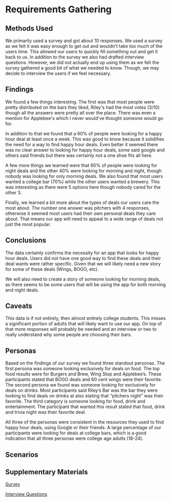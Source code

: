 # Requirements Gathering

## Methods Used

We primarily used a survey and got about 10 responses. We used a survey as we felt it was easy enough to get out and wouldn't take too much of the users time. This allowed our users to quickly fill something out and get it back to us. In addition to the survey we also had drafted interview questions. However, we did not actually end up using them as we felt the survey gathered a good bit of what we needed to know. Though, we may decide to interview the users if we feel necessary.

## Findings

We found a few things interesting. The first was that most people were pretty distributed on the bars they liked, Riley's had the most votes (3/10) though all the answers were pretty all over the place. There was even a mention for Applebee's which I never would've thought someone would go for.

In addition to that we found that a 60% of people were looking for a happy hour deal at least once a week. This was good to know because it solidifies the need for a way to find happy hour deals. Even better it seemed there was no clear answer to looking for happy hour deals, some said google and others said friends but there was certainly not a one shoe fits all here.

A few more things we learned were that 60% of people were looking for night deals and the other 40% were looking for morning and night, though nobody was looking for only morning deals. We also found that most users wanted a college bar (70%) while the other users wanted a brewery. This was interesting as there were 5 options here though nobody cared for the other 3.

Finally, we learned a bit more about the types of deals our users care the most about. The number one answer was pitchers with 4 responses, otherwise it seemed most users had their own personal deals they care about. That means our app will need to appeal to a wide range of deals not just the most popular.

## Conclusions

The data certainly confirms the necessity for an app that looks for happy hour deals. Users did not have one good way to find these deals and their deal wants were rather specific. Given that we will likely need a new story for some of these deals (Wings, BOGO, etc).

We will also need to create a story of someone looking for morning deals, as there seems to be some users that will be using the app for both morning and night deals.

## Caveats

This data is if not entirely, then almost entirely college students. This misses a significant portion of adults that will likely want to use our app. On top of that more responses will probably be needed and an interview or two to really understand why some people are choosing their bars. 

## Personas

Based on the findings of our survey we found three standout personas. The first persona was someone looking exclusively for deals on food. The top food results were for Burgers and Brew, Wing Stop and Applebee’s. These participants stated that BOGO deals and 60 cent wings were their favorite. The second persona we found was someone looking for exclusively for deals on drinks. Most participants said Riley’s Bar was the bar they were looking to find deals on drinks at also stating that “pitchers night” was their favorite. The third category is someone looking for food, drink and entertainment. The participant that wanted this result stated that food, drink and trivia night was their favorite deal. 

All three of the personas were consistent in the resources they used to find happy hour deals, using Google or their friends. A large percentage of our participants were looking for deals at college bars, which is a good indication that all three personas were college age adults (18-24). 

## Scenarios

## Supplementary Materials

[Survey](https://docs.google.com/forms/d/e/1FAIpQLSeOe0aCICOChXJDNuxnm4w7Org8tlpt8m6O7VXp9xAB5jDijw/viewform?usp=sf_link)

[Interview Questions](https://docs.google.com/document/d/1ldWJ0lFXGpPjRTCvls_5UNdKAQEl1CRnvbueHtA463E/edit?usp=sharing)
